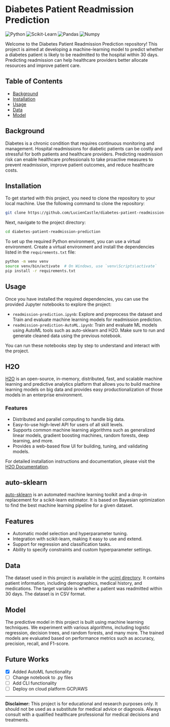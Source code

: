 # Diabetes Patient Readmission Prediction

![Python](https://img.shields.io/badge/Python-3.7%20%7C%203.8%20%7C%203.9-blue)
![Scikit-Learn](https://img.shields.io/badge/Scikit--Learn-1.2.2-orange)
![Pandas](https://img.shields.io/badge/Pandas-1.5.3-green)
![Numpy](https://img.shields.io/badge/Numpy-1.23.5-red)

Welcome to the Diabetes Patient Readmission Prediction repository! This project is aimed at developing a machine-learning model to predict whether a diabetes patient is likely to be readmitted to the hospital within 30 days. Predicting readmission can help healthcare providers better allocate resources and improve patient care.

## Table of Contents
- [Background](#background)
- [Installation](#installation)
- [Usage](#usage)
- [Data](#data)
- [Model](#model)

## Background

Diabetes is a chronic condition that requires continuous monitoring and management. Hospital readmissions for diabetic patients can be costly and stressful for both patients and healthcare providers. Predicting readmission risk can enable healthcare professionals to take proactive measures to prevent readmission, improve patient outcomes, and reduce healthcare costs.

## Installation

To get started with this project, you need to clone the repository to your local machine. Use the following command to clone the repository:

```bash
git clone https://github.com/LucienCastle/diabetes-patient-readmission-prediction.git
```

Next, navigate to the project directory:

```bash
cd diabetes-patient-readmission-prediction
```

To set up the required Python environment, you can use a virtual environment. Create a virtual environment and install the dependencies listed in the `requirements.txt` file:

```bash
python -m venv venv
source venv/bin/activate  # On Windows, use `venv\Scripts\activate`
pip install -r requirements.txt
```

## Usage

Once you have installed the required dependencies, you can use the provided Jupyter notebooks to explore the project:

- `readmission-prediction.ipynb`: Explore and preprocess the dataset and Train and evaluate machine learning models for readmission prediction.
- `readmission-prediction-AutoML.ipynb`: Train and evaluate ML models using AutoML tools such as auto-sklearn and H2O. Make sure to run and generate cleaned data using the previous notebook.

You can run these notebooks step by step to understand and interact with the project.

## H2O

[H2O](https://h2o.ai/platform/h2o-automl/) is an open-source, in-memory, distributed, fast, and scalable machine learning and predictive analytics platform that allows you to build machine learning models on big data and provides easy productionalization of those models in an enterprise environment.

### Features
- Distributed and parallel computing to handle big data.
- Easy-to-use high-level API for users of all skill levels.
- Supports common machine learning algorithms such as generalized linear models, gradient boosting machines, random forests, deep learning, and more.
- Provides a web-based flow UI for building, tuning, and validating models.

For detailed installation instructions and documentation, please visit the [H2O Documentation](https://docs.h2o.ai/h2o/latest-stable/h2o-docs/automl.html?_ga=2.215970066.409413489.1698871231-1649498783.1698871231).

## auto-sklearn

[auto-sklearn](https://automl.github.io/auto-sklearn/master/) is an automated machine learning toolkit and a drop-in replacement for a scikit-learn estimator. It is based on Bayesian optimization to find the best machine learning pipeline for a given dataset.

## Features

- Automatic model selection and hyperparameter tuning.
- Integration with scikit-learn, making it easy to use and extend.
- Support for regression and classification tasks.
- Ability to specify constraints and custom hyperparameter settings.

## Data

The dataset used in this project is available in the [uciml directory](https://archive.ics.uci.edu/dataset/296/diabetes+130-us+hospitals+for+years+1999-2008). It contains patient information, including demographics, medical history, and medications. The target variable is whether a patient was readmitted within 30 days. The dataset is in CSV format.

## Model

The predictive model in this project is built using machine learning techniques. We experiment with various algorithms, including logistic regression, decision trees, and random forests, and many more. The trained models are evaluated based on performance metrics such as accuracy, precision, recall, and F1-score.

## Future Works

- [x] Added AutoML functionality
- [ ] Change notebook to .py files
- [ ] Add CLI functionality
- [ ] Deploy on cloud platform GCP/AWS

---

**Disclaimer:** This project is for educational and research purposes only. It should not be used as a substitute for medical advice or diagnosis. Always consult with a qualified healthcare professional for medical decisions and treatments.
